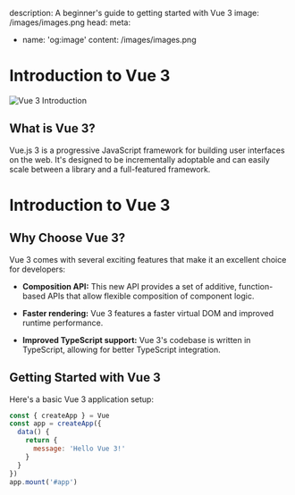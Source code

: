 description: A beginner's guide to getting started with Vue 3
image: /images/images.png
head:
meta:
- name: 'og:image'
content: /images/images.png

# Introduction to Vue 3

![Vue 3 Introduction](/images/images.png)

## What is Vue 3?

Vue.js 3 is a progressive JavaScript framework for building
user interfaces on the web. It's designed to be
incrementally adoptable and can easily scale between a
library and a full-featured framework.

# Introduction to Vue 3

## Why Choose Vue 3?

Vue 3 comes with several exciting features that make it an excellent choice for developers:

- **Composition API:** This new API provides a set of additive, function-based APIs that allow flexible composition of component logic.

- **Faster rendering:** Vue 3 features a faster virtual DOM and improved runtime performance.

- **Improved TypeScript support:** Vue 3's codebase is written in TypeScript, allowing for better TypeScript integration.
## Getting Started with Vue 3

Here's a basic Vue 3 application setup:

```javascript
const { createApp } = Vue
const app = createApp({
  data() {
    return {
      message: 'Hello Vue 3!'
    }
  }
})
app.mount('#app')
```
